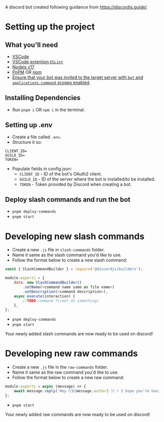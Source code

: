 A discord bot created following guidance from https://discordjs.guide/.

# Setting up the project

## What you'll need
- [VSCode](https://code.visualstudio.com/)
- [VSCode extention `ESLint`](https://marketplace.visualstudio.com/items?itemName=dbaeumer.vscode-eslint)
- [Nodejs v17](https://nodejs.org/en/)
- [PnPM](https://pnpm.io/) OR [npm](https://www.npmjs.com/)
- [Ensure that your bot was invited to the target server with `bot` and `applications.command` scopes enabled](https://discordjs.guide/preparations/adding-your-bot-to-servers.html).

## Installing Dependencies
- Run `pnpm i` OR `npm i` in the terminal.

## Setting up .env
- Create a file called `.env`.
- Structure it so:
```
CLIENT_ID=
GUILD_ID=
TOKEN=
```
- Populate fields in config.json:
	- `CLIENT_ID` - ID of the bot's OAuth2 client.
	- `GUILD_ID` - ID of the server where the bot is installed/to be installed.
	- `TOKEN` - Token provided by Discord when creating a bot.

## Deploy slash commands and run the bot
- `pnpm deploy-commands`
- `pnpm start`

# Developing new slash commands
- Create a new `.js` file in `slash-commands` folder.
- Name it same as the slash command you'd like to use.
- Follow the format below to create a new slash command:
```javascript
const { SlashCommandBuilder } = require('@discordjs/builders');

module.exports = {
	data: new SlashCommandBuilder()
		.setName(<command name same as file name>)
		.setDescription(<command description>),
	async execute(interaction) {
		//TODO command fired! do something!
	},
};
```
- `pnpm deploy-commands`
- `pnpm start`

Your newly added slash commands are now ready to be used on discord!

# Developing new raw commands

- Create a new `.js` file in the `raw-commands` folder.
- Name it same as the raw command you'd like to use.
- Follow the format below to create a new raw command:
```javascript
module.exports = async (message) => {
	await message.reply(`Hey〈〈${message.author} 〉〉! I hope you're having a wonderful day!`);
};
```
- `pnpm start`

Your newly added raw commands are now ready to be used on discord!